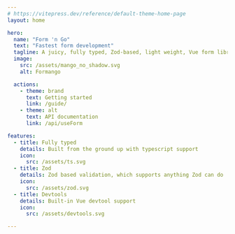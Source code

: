 ```yaml
---
# https://vitepress.dev/reference/default-theme-home-page
layout: home

hero:
  name: "Form 'n Go"
  text: "Fastest form development"
  tagline: A juicy, fully typed, Zod-based, light weight, Vue form library
  image:
    src: /assets/mango_no_shadow.svg
    alt: Formango

  actions:
    - theme: brand
      text: Getting started
      link: /guide/
    - theme: alt
      text: API documentation
      link: /api/useForm

features:
  - title: Fully typed
    details: Built from the ground up with typescript support
    icon: 
      src: /assets/ts.svg
  - title: Zod
    details: Zod based validation, which supports anything Zod can do
    icon: 
      src: /assets/zod.svg
  - title: Devtools
    details: Built-in Vue devtool support
    icon: 
      src: /assets/devtools.svg

---
```



